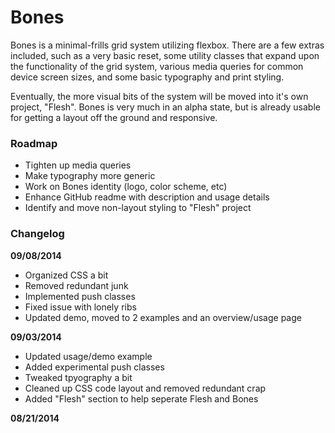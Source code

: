 # Bones
Bones is a minimal-frills grid system utilizing flexbox. There are a few extras
included, such as a very basic reset, some utility classes that expand upon the
functionality of the grid system, various media queries for common device screen
sizes, and some basic typography and print styling.

Eventually, the more visual bits of the system will be moved into it's own project,
"Flesh". Bones is very much in an alpha state, but is already usable for getting
a layout off the ground and responsive.


### Roadmap
* Tighten up media queries
* Make typography more generic
* Work on Bones identity (logo, color scheme, etc)
* Enhance GitHub readme with description and usage details
* Identify and move non-layout styling to "Flesh" project


### Changelog
**09/08/2014**
* Organized CSS a bit
* Removed redundant junk
* Implemented push classes
* Fixed issue with lonely ribs
* Updated demo, moved to 2 examples and an overview/usage page

**09/03/2014**
* Updated usage/demo example
* Added experimental push classes
* Tweaked tpyography a bit
* Cleaned up CSS code layout and removed redundant crap
* Added "Flesh" section to help seperate Flesh and Bones

**08/21/2014**
* Officially entered ALPHA stage!
* Tightened up media queries a bit for smaller screens
* Updated demo and seperated demo CSS from Bones core CSS
* Updated typography

**08/20/2014**
* Nothing yet, it was just created! In a day!

---

#### Credits
Google \- For search awesomeness
